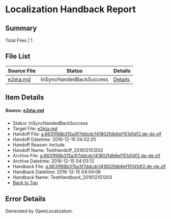 # <a name='report-top'></a> Localization Handback Report

## Summary
 Total Files | 1

## File List
 Source File | Status | Details 
 ----------- | ------ | ------- 
 [e2e\a.md](https://github.com/OpenLocalizationTestOrg/ol-test0/blob/061bf05c83a4ab8eb08ea088d37914f360883566/e2e/a.md) | InSyncHandedBackSuccess | [Details](#e5ebffee7341b4b3472ea92b71c8f3be445427281)

## Item Details
##### <a name='e5ebffee7341b4b3472ea92b71c8f3be445427281'></a> Source: [e2e\a.md](https://github.com/OpenLocalizationTestOrg/ol-test0/blob/061bf05c83a4ab8eb08ea088d37914f360883566/e2e/a.md)
* Status: InSyncHandedBackSuccess
* Target File: [e2e\a.md](https://github.com/OpenLocalizationTestOrg/ol-test0-dede/blob/05767777154db1ac7387fb0c025a0c29058c5a7e/e2e/a.md)
* Handoff File: [a.6631f68b315a3f7ddcdc141802fdb6ef151d1df2.de-de.xlf](https://github.com/OpenLocalizationTestOrg/ol-test0-handoff/blob/b1b319cd7d75a5162e671c9da920fadcfc1e5d36/ol-handoff/OpenLocalizationTestOrg/ol-test0-dede/xinjiang/ht/a.6631f68b315a3f7ddcdc141802fdb6ef151d1df2.de-de.xlf)
* Handoff Datetime: 2016-12-15 04:02:25
* Handoff Reason: Include
* Handoff Name: TestHandoff_201612151202
* Archive File: [a.6631f68b315a3f7ddcdc141802fdb6ef151d1df2.de-de.xlf](https://github.com/OpenLocalizationTestOrg/ol-test0-handoff/blob/eccc97792e7feced6ccaf56ecda47194f7b7d136/ol-archive/OpenLocalizationTestOrg/ol-test0-dede/xinjiang/ht/a.6631f68b315a3f7ddcdc141802fdb6ef151d1df2.de-de.xlf)
* Archive Datetime: 2016-12-15 04:03:12
* Handback File: [a.6631f68b315a3f7ddcdc141802fdb6ef151d1df2.de-de.xlf](https://github.com/OpenLocalizationTestOrg/ol-test0-handback/blob/0ae8f3bad5daa440b533d58743ad7ab8f681d2fa/ol-handback/OpenLocalizationTestOrg/ol-test0-dede/xinjiang/ht/a.6631f68b315a3f7ddcdc141802fdb6ef151d1df2.de-de.xlf)
* Handback Datetime: 2016-12-15 04:04:06
* Handback Name: TestHandback_201612151203
* [Back to Top](#report-top)


## Error Details

Generated by OpenLocalization.
